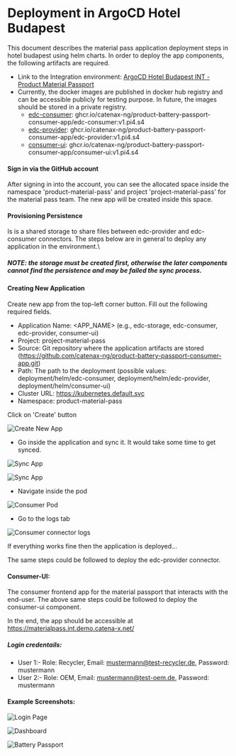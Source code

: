 # Deployment in ArgoCD Hotel Budapest

This document describes the material pass application deployment steps in hotel budapest using helm charts. In order to deploy the app components, the following artifacts are required. 

- Link to the Integration environment: [ArgoCD Hotel Budapest INT - Product Material Passport](https://argo.int.demo.catena-x.net) 
- Currently, the docker images are published in docker hub registry and can be accessible publicly for testing purpose. In future, the images should be stored in a private registry.
    - [edc-consumer](https://github.com/catenax-ng/product-battery-passport-consumer-app/pkgs/container/product-battery-passport-consumer-app%2Fedc-consumer): ghcr.io/catenax-ng/product-battery-passport-consumer-app/edc-consumer:v1.pi4.s4
    - [edc-provider](https://github.com/catenax-ng/product-battery-passport-consumer-app/pkgs/container/product-battery-passport-consumer-app%2Fedc-provider): ghcr.io/catenax-ng/product-battery-passport-consumer-app/edc-provider:v1.pi4.s4
    - [consumer-ui](https://github.com/catenax-ng/product-battery-passport-consumer-app/pkgs/container/product-battery-passport-consumer-app%2Fconsumer-ui): ghcr.io/catenax-ng/product-battery-passport-consumer-app/consumer-ui:v1.pi4.s4


#### Sign in via the GitHub account

After signing in into the account, you can see the allocated space inside the namespace 'product-material-pass' and project 'project-material-pass' for the material pass team. The new app will be created inside this space.

#### Provisioning Persistence

Is is a shared storage to share files between edc-provider and edc-consumer connectors. The steps below are in general to deploy any application in the environment.\
##### NOTE: the storage must be created first, otherwise the later components cannot find the persistence and may be failed the sync process.

#### Creating New Application

Create new app from the top-left corner button.
Fill out the following required fields.
- Application Name: <APP_NAME> (e.g., edc-storage, edc-consumer, edc-provider, consumer-ui)
- Project: project-material-pass
- Source: Git repository where the application artifacts are stored (https://github.com/catenax-ng/product-battery-passport-consumer-app.git)
- Path: The path to the deployment (possible values: deployment/helm/edc-consumer, deployment/helm/edc-provider, deployment/helm/consumer-ui)
- Cluster URL: https://kubernetes.default.svc
- Namespace: product-material-pass

Click on 'Create' button

![Create New App](https://raw.githubusercontent.com/catenax-ng/product-battery-passport-consumer-app/main/deployment/images/create-app.png)

- Go inside the application and sync it. It would take some time to get synced.

![Sync App](https://raw.githubusercontent.com/catenax-ng/product-battery-passport-consumer-app/main/deployment/images/syncapp.png)

![Sync App](https://raw.githubusercontent.com/catenax-ng/product-battery-passport-consumer-app/main/deployment/images/syncapp2.png)

- Navigate inside the pod

![Consumer Pod](https://raw.githubusercontent.com/catenax-ng/product-battery-passport-consumer-app/main/deployment/images/consumer-pod.png)
- Go to the logs tab

![Consumer connector logs](https://raw.githubusercontent.com/catenax-ng/product-battery-passport-consumer-app/main/deployment/images/logs.png)

If everything works fine then the application is deployed...

The same steps could be followed to deploy the edc-provider connector.

#### Consumer-UI:

The consumer frontend app for the material passport that interacts with the end-user. The above same steps could be followed to deploy the consumer-ui component.

In the end, the app should be accessible at https://materialpass.int.demo.catena-x.net/

##### Login credentails:
- User 1:- Role: Recycler, Email: mustermann@test-recycler.de, Password: mustermann
- User 2:- Role: OEM, Email: mustermann@test-oem.de, Password: mustermann

#### Example Screenshots:

![Login Page](https://raw.githubusercontent.com/catenax-ng/product-battery-passport-consumer-app/main/deployment/images/login.png)

![Dashboard](https://raw.githubusercontent.com/catenax-ng/product-battery-passport-consumer-app/main/deployment/images/dashboard.png)

![Battery Passport](https://raw.githubusercontent.com/catenax-ng/product-battery-passport-consumer-app/main/deployment/images/batterypassport.png)

